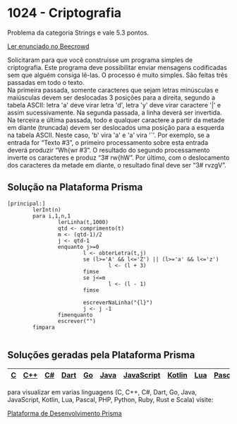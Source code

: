 # 1024 - Criptografia

Problema da categoria Strings e vale 5.3 pontos.

[Ler enunciado no Beecrowd](https://www.beecrowd.com.br/judge/en/problems/view/1024)


Solicitaram para que você construisse um programa simples de criptografia. Este programa deve possibilitar enviar
mensagens codificadas sem que alguém consiga lê-las. O processo é muito simples. São feitas três passadas em
todo o texto.  
Na primeira passada, somente caracteres que sejam letras minúsculas e maiúsculas devem ser deslocadas 3 posições para a direita, segundo a tabela ASCII: letra 'a' deve virar letra 'd', letra 'y' deve virar caractere '|' e assim sucessivamente. Na segunda passada, a linha deverá ser invertida.
Na terceira e última passada, todo e qualquer caractere a partir da metade em diante (truncada) devem ser deslocados uma posição para a esquerda na tabela ASCII. Neste caso, 'b' vira 'a' e 'a' vira '`'. 
Por exemplo, se a entrada for “Texto #3”, o primeiro processamento sobre esta entrada deverá produzir “Wh{wr #3”.
O resultado do segundo processamento inverte os caracteres e produz “3# rw{hW”. Por último, com o deslocamento dos caracteres da metade em diante,
o resultado final deve ser “3# rvzgV”.

## Solução na Plataforma Prisma
``` 
[principal:]
        lerInt(n)	
        para i,1,n,1
                lerLinha(t,1000)
                qtd <- comprimento(t)
                m <- (qtd-1)/2
                j <- qtd-1
                enquanto j>=0
                        l <- obterLetra(t,j)
                        se (l>='A' && l<='Z') || (l>='a' && l<='z')
                                l <- (l + 3)
                        fimse
                        se j<=m
                                l <- (l - 1)
                        fimse

                        escreverNaLinha("{l}")
                        j <- j -1
                fimenquanto
                escrever("")
        fimpara
 
```

## Soluções geradas pela Plataforma Prisma

|[C](https://www.prisma.dev.br/tela-demo-transpilado.html?idDemo=1024&categoria=Strings&idTarget=1)|[C++](https://www.prisma.dev.br/tela-demo-transpilado.html?idDemo=1024&categoria=Strings&idTarget=2)|[C#](https://www.prisma.dev.br/tela-demo-transpilado.html?idDemo=1024&categoria=Strings&idTarget=3)|[Dart](https://www.prisma.dev.br/tela-demo-transpilado.html?idDemo=1024&categoria=Strings&idTarget=4)|[Go](https://www.prisma.dev.br/tela-demo-transpilado.html?idDemo=1024&categoria=Strings&idTarget=5)|[Java](https://www.prisma.dev.br/tela-demo-transpilado.html?idDemo=1024&categoria=Strings&idTarget=6)|[JavaScript](https://www.prisma.dev.br/tela-demo-transpilado.html?idDemo=1024&categoria=Strings&idTarget=7)|[Kotlin](https://www.prisma.dev.br/tela-demo-transpilado.html?idDemo=1024&categoria=Strings&idTarget=8)|[Lua](https://www.prisma.dev.br/tela-demo-transpilado.html?idDemo=1024&categoria=Strings&idTarget=9)|[Pascal](https://www.prisma.dev.br/tela-demo-transpilado.html?idDemo=1024&categoria=Strings&idTarget=10)|[PHP](https://www.prisma.dev.br/tela-demo-transpilado.html?idDemo=1024&categoria=Strings&idTarget=11)|[Python](https://www.prisma.dev.br/tela-demo-transpilado.html?idDemo=1024&categoria=Strings&idTarget=12)|[Ruby](https://www.prisma.dev.br/tela-demo-transpilado.html?idDemo=1024&categoria=Strings&idTarget=13)|[Rust](https://www.prisma.dev.br/tela-demo-transpilado.html?idDemo=1024&categoria=Strings&idTarget=14)|[Scala](https://www.prisma.dev.br/tela-demo-transpilado.html?idDemo=1024&categoria=Strings&idTarget=15)|
 --- | --- | --- | --- | --- | --- | --- | --- | --- | --- | --- | --- | --- | --- | --- |

para visualizar em varias linguagens (C, C++, C#, Dart, Go, Java, JavaScript, Kotlin, Lua, Pascal, PHP, Python, Ruby, Rust e Scala) visite:

[Plataforma de Desenvolvimento Prisma](https://www.prisma.dev.br/tela-demo.html?idDemo=1024&categoria=Strings)
